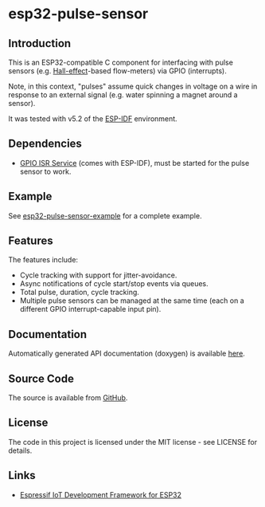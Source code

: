 # esp32-pulse-sensor

## Introduction

This is an ESP32-compatible C component for interfacing with pulse sensors (e.g.
[Hall-effect](https://en.wikipedia.org/wiki/Hall_effect)-based flow-meters) via GPIO (interrupts).

Note, in this context, "pulses" assume quick changes in voltage on a wire in response to an external
signal (e.g. water spinning a magnet around a sensor).

It was tested with v5.2 of the [ESP-IDF](https://github.com/espressif/esp-idf) environment.

## Dependencies

* [GPIO ISR Service](https://docs.espressif.com/projects/esp-idf/en/latest/esp32/api-reference/peripherals/gpio.html#_CPPv424gpio_install_isr_servicei) (comes with ESP-IDF), must be started for the pulse sensor to work.

## Example

See [esp32-pulse-sensor-example](https://github.com/agargenta/esp32-pulse-sensor-example) for a complete example.

## Features

The features include:

* Cycle tracking with support for jitter-avoidance.
* Async notifications of cycle start/stop events via queues.
* Total pulse, duration, cycle tracking.
* Multiple pulse sensors can be managed at the same time (each on a different GPIO interrupt-capable input pin).

## Documentation

Automatically generated API documentation (doxygen) is available [here](https://agargenta.github.io/esp32-pulse-sensor/index.html).

## Source Code

The source is available from [GitHub](https://www.github.com/agargenta/esp32-pulse-sensor).

## License

The code in this project is licensed under the MIT license - see LICENSE for details.

## Links

* [Espressif IoT Development Framework for ESP32](https://github.com/espressif/esp-idf)
